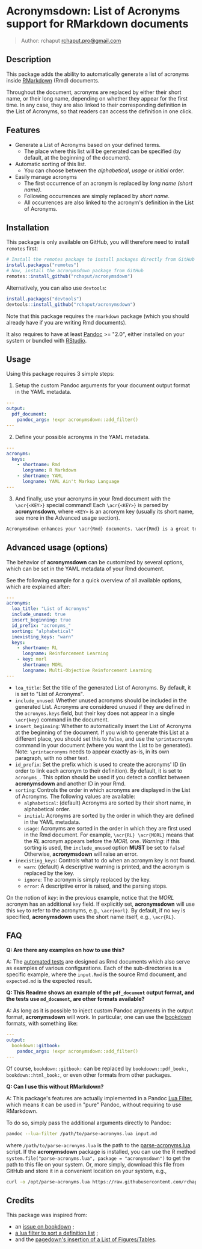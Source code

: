 # Acronymsdown: List of Acronyms support for RMarkdown documents

> Author: rchaput <rchaput.pro@gmail.com>

## Description

This package adds the ability to automatically generate a list of acronyms
inside [RMarkdown][rmarkdown] (Rmd) documents.

Throughout the document, acronyms are replaced by either their short name,
or their long name, depending on whether they appear for the first time.
In any case, they are also linked to their corresponding definition in
the List of Acronyms, so that readers can access the definition in one click.

## Features

- Generate a List of Acronyms based on your defined terms.
    + The place where this list will be generated can be specified (by
    default, at the beginning of the document).
- Automatic sorting of this list.
    + You can choose between the *alphabetical*, *usage* or *initial* order.
- Easily manage acronyms
    + The first occurrence of an acronym is replaced by *long name (short name)*.
    + Following occurrences are simply replaced by *short name*.
    + All occurrences are also linked to the acronym's definition in
    the List of Acronyms.

## Installation

This package is only available on GitHub, you will therefore need to install 
`remotes` first:

```r
# Install the remotes package to install packages directly from GitHub
install.packages("remotes")
# Now, install the acronymsdown package from GitHub
remotes::install_github("rchaput/acronymsdown")
```

Alternatively, you can also use `devtools`:

``` r
install.packages("devtools")
devtools::install_github("rchaput/acronymsdown")
```

Note that this package requires the `rmarkdown` package (which you should 
already have if you are writing Rmd documents).

It also requires to have at least [Pandoc][pandoc] >= "2.0", either installed 
on your system or bundled with [RStudio][rstudio].

## Usage

Using this package requires 3 simple steps:

1. Setup the custom Pandoc arguments for your document output format
  in the YAML metadata.

```yaml
---
output:
  pdf_document:
    pandoc_args: !expr acronymsdown::add_filter()
---
```

2. Define your possible acronyms in the YAML metadata.

```yaml
---
acronyms:
  keys:
    - shortname: Rmd
      longname: R Markdown
    - shortname: YAML
      longname: YAML Ain't Markup Language
---
```

3. And finally, use your acronyms in your Rmd document with the `\acr{<KEY>}`
special command! Each `\acr{<KEY>}` is parsed by **acronymsdown**, where
`<KEY>` is an acronym key (usually its short name, see more in the 
Advanced usage section).

```md
Acronymsdown enhances your \acr{Rmd} documents. \acr{Rmd} is a great tool!
```

## Advanced usage (options)

The behavior of **acronymsdown** can be customized by several options,
which can be set in the YAML metadata of your Rmd document.

See the following example for a quick overview of all available options,
which are explained after:

```yaml
---
acronyms:
  loa_title: "List of Acronyms"
  include_unused: true
  insert_beginning: true
  id_prefix: "acronyms_"
  sorting: "alphabetical"
  inexisting_keys: "warn"
  keys:
    - shortname: RL
      longname: Reinforcement Learning
    - key: morl
      shortname: MORL
      longname: Multi-Objective Reinforcement Learning
---
```

* `loa_title`: Set the title of the generated List of Acronyms. 
  By default, it is set to "List of Acronyms".
* `include_unused`: Whether unused acronyms should be included in the 
  generated List. Acronyms are considered unused if they are defined in 
  the `acronyms.keys` field, but their key does not appear in a single 
  `\acr{key}` command in the document.
* `insert_beginning`: Whether to automatically insert the List of Acronyms
  at the beginning of the document. If you wish to generate this List at
  a different place, you should set this to `false`, and use the
  `\printacronyms` command in your document (where you want the List to
  be generated). Note: `\printacronyms` needs to appear exactly as-is, in
  its own paragraph, with no other text.
* `id_prefix`: Set the prefix which is used to create the acronyms' ID
  (in order to link each acronym to their definition). By default, it is set
  to `acronyms_`. This option should be used if you detect a conflict
  between **acronymsdown** and another ID in your Rmd.
* `sorting`: Controls the order in which acronyms are displayed in the
  List of Acronyms. The following values are available:
  - `alphabetical`: (default) Acronyms are sorted by their short name, in
    alphabetical order.
  - `initial`: Acronyms are sorted by the order in which they are defined
    in the YAML metadata.
  - `usage`: Acronyms are sorted in the order in which they are first used
    in the Rmd document. For example, `\acr{RL} \acr{MORL}` means that
    the *RL* acronym appears before the *MORL* one.
    *Warning*: if this sorting is used, the `include_unused` option **MUST**
    be set to `false`! Otherwise, **acronymsdown** will raise an error.
* `inexisting_keys`: Controls what to do when an acronym key is not found.
  - `warn`: (default) A descriptive warning is printed, and the acronym
    is replaced by the key.
  - `ignore`: The acronym is simply replaced by the key.
  - `error`: A descriptive error is raised, and the parsing stops.

On the notion of *key*: in the previous example, notice that the *MORL* 
acronym has an additional `key` field. If explicitly set, **acronymsdown**
will use this `key` to refer to the acronyms, e.g., `\acr{morl}`.
By default, if no `key` is specified, **acronymsdown** uses the short name
itself, e.g., `\acr{RL}`.

## FAQ

**Q: Are there any examples on how to use this?**

A: The [automated tests](tests/) are designed as Rmd documents
which also serve as examples of various configurations.
Each of the sub-directories is a specific example, where the `input.Rmd` is
the source Rmd document, and `expected.md` is the expected result.

**Q: This Readme shows an example of the `pdf_document` output format,
and the tests use `md_document`, are other formats available?**

A: As long as it is possible to inject custom Pandoc arguments in the
output format, **acronymsdown** will work.
In particular, one can use the [bookdown] formats, with something like:
```yaml
---
output:
  bookdown::gitbook:
    pandoc_args: !expr acronymsdown::add_filter()
---
```

Of course, `bookdown::gitbook:` can be replaced by `bookdoown::pdf_book:`,
`bookdown::html_book:`, or even other formats from other packages.

**Q: Can I use this without RMarkdown?**

A: This package's features are actually implemented in a Pandoc
[Lua Filter], which means it can be used in "pure" Pandoc,
without requiring to use RMarkdown.

To do so, simply pass the additional arguments directly to Pandoc:
```sh
pandoc --lua-filter /path/to/parse-acronyms.lua input.md
```
where `/path/to/parse-acronyms.lua` is the path to the 
[parse-acronyms.lua](inst/parse-acronyms.lua) script.
If the **acronymsdown** package is installed, you can use the R method
`system.file("parse-acronyms.lua", package = "acronymsdown")` to get the
path to this file on your system.
Or, more simply, download this file from GitHub and store it in a
convenient location on your system, e.g.,
```sh
curl -o /opt/parse-acronyms.lua https://raw.githubusercontent.com/rchaput/acronymsdown/master/inst/parse-acronyms.lua
```

## Credits

This package was inspired from:

- an [issue on bookdown](https://github.com/rstudio/bookdown/issues/199) ;
- [a lua filter to sort a definition list](https://gist.github.com/RLesur/e81358c11031d06e40b8fef9fdfb2682) ;
- and the [pagedown's insertion of a List of Figures/Tables](https://github.com/rstudio/pagedown/blob/main/inst/resources/lua/loft.lua).


[rmarkdown]: https://rmarkdown.rstudio.com/
[pandoc]: https://pandoc.org/
[rstudio]: https://www.rstudio.com/
[bookdown]: https://bookdown.org/
[Lua Filter]: https://pandoc.org/lua-filters.html
